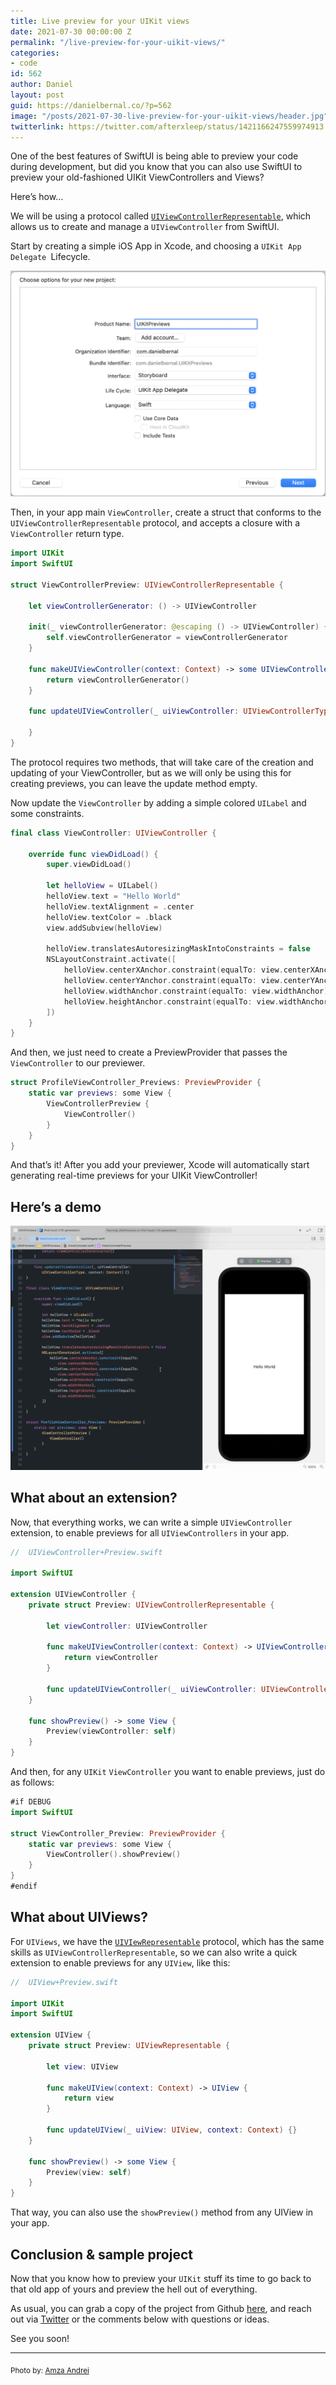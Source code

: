 ```yaml
---
title: Live preview for your UIKit views
date: 2021-07-30 00:00:00 Z
permalink: "/live-preview-for-your-uikit-views/"
categories:
- code
id: 562
author: Daniel
layout: post
guid: https://danielbernal.co/?p=562
image: "/posts/2021-07-30-live-preview-for-your-uikit-views/header.jpg"
twitterlink: https://twitter.com/afterxleep/status/1421166247559974913
---
```


One of the best features of SwiftUI is being able to preview your code during development, but did you know that you can also use SwiftUI to preview your old-fashioned UIKit ViewControllers and Views?

Here’s how…<!--more-->

We will be using a protocol called [`UIViewControllerRepresentable`](https://developer.apple.com/documentation/swiftui/uiviewcontrollerrepresentable), which allows us to create and manage a `UIViewController` from SwiftUI.

Start by creating a simple iOS App in Xcode, and choosing a `UIKit App Delegate `Lifecycle.

![](/assets/posts/2021-07-30-live-preview-for-your-uikit-views/screenshot1.png)

Then, in your app main `ViewController`, create a struct that conforms to the `UIViewControllerRepresentable` protocol, and accepts a closure with a `ViewController` return type.

```swift
import UIKit
import SwiftUI

struct ViewControllerPreview: UIViewControllerRepresentable {
    
    let viewControllerGenerator: () -> UIViewController

    init(_ viewControllerGenerator: @escaping () -> UIViewController) {
        self.viewControllerGenerator = viewControllerGenerator
    }

    func makeUIViewController(context: Context) -> some UIViewController {
        return viewControllerGenerator()
    }

    func updateUIViewController(_ uiViewController: UIViewControllerType, context: Context) {
        
    }
}
```

The protocol requires two methods, that will take care of the creation and updating of your ViewController, but as we will only be using this for creating previews, you can leave the update method empty.

Now update the `ViewController` by adding a simple colored `UILabel` and some constraints.

```swift
final class ViewController: UIViewController {

    override func viewDidLoad() {
        super.viewDidLoad()
        
        let helloView = UILabel()
        helloView.text = "Hello World"
        helloView.textAlignment = .center
        helloView.textColor = .black
        view.addSubview(helloView)

        helloView.translatesAutoresizingMaskIntoConstraints = false
        NSLayoutConstraint.activate([
            helloView.centerXAnchor.constraint(equalTo: view.centerXAnchor),
            helloView.centerYAnchor.constraint(equalTo: view.centerYAnchor),
            helloView.widthAnchor.constraint(equalTo: view.widthAnchor),
            helloView.heightAnchor.constraint(equalTo: view.widthAnchor),
        ])
    }
}
```

And then, we just need to create a PreviewProvider that passes the `ViewController` to our previewer.

```swift
struct ProfileViewController_Previews: PreviewProvider {
    static var previews: some View {
        ViewControllerPreview {
            ViewController()
        }
    }
}
```

And that’s it! After you add your previewer, Xcode will automatically start generating real-time previews for your UIKit ViewController!

## Here’s a demo

![](/assets/posts/2021-07-30-live-preview-for-your-uikit-views/demo.gif)

## What about an extension?

Now, that everything works, we can write a simple `UIViewController` extension, to enable previews for all `UIViewControllers` in your app.

```swift
//  UIViewController+Preview.swift

import SwiftUI

extension UIViewController {
    private struct Preview: UIViewControllerRepresentable {

        let viewController: UIViewController
        
        func makeUIViewController(context: Context) -> UIViewController {
            return viewController
        }
        
        func updateUIViewController(_ uiViewController: UIViewController, context: Context) {}
    }
    
    func showPreview() -> some View {
        Preview(viewController: self)
    }
}
```

And then, for any `UIKit` `ViewController` you want to enable previews, just do as follows:

```swift
#if DEBUG
import SwiftUI

struct ViewController_Preview: PreviewProvider {
    static var previews: some View {
        ViewController().showPreview()
    }
}
#endif
```

## What about UIViews?

For `UIViews`, we have the [`UIVIewRepresentable`](https://developer.apple.com/documentation/swiftui/uiviewrepresentable) protocol, which has the same skills as `UIViewControllerRepresentable`, so we can also write a quick extension to enable previews for any `UIView`, like this:

```swift
//  UIView+Preview.swift

import UIKit
import SwiftUI

extension UIView {
    private struct Preview: UIViewRepresentable {

        let view: UIView
        
        func makeUIView(context: Context) -> UIView {
            return view
        }
        
        func updateUIView(_ uiView: UIView, context: Context) {}
    }
    
    func showPreview() -> some View {
        Preview(view: self)
    }
}
```

That way, you can also use the `showPreview()` method from any UIView in your app.

## Conclusion &amp; sample project

Now that you know how to preview your `UIKit` stuff its time to go back to that old app of yours and preview the hell out of everything.

As usual, you can grab a copy of the project from Github [here](https://github.com/afterxleep/UIKitPreviews), and reach out via [Twitter](https://twitter.com/afterxleep) or the comments below with questions or ideas.

See you soon!

- - - - - -

<sub>Photo by: [Amza Andrei](https://unsplash.com/@andreiamza2000)</sub>
